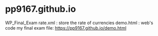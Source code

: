 # pp9167.github.io
WP_Final_Exam
rate.xml : store the rate of currencies
demo.html : web's code
my final exam file: https://pp9167.github.io/demo.html
